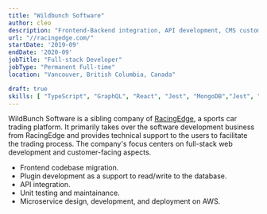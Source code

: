 ```yaml
---
title: "Wildbunch Software"
author: cleo
description: "Frontend-Backend integration, API development, CMS customization, web upgrading and migration."
url: "//racingedge.com/"
startDate: '2019-09'
endDate: '2020-09'
jobTitle: "Full-stack Developer"
jobType: "Permanent Full-time"
location: "Vancouver, British Columbia, Canada"

draft: true
skills: [ "TypeScript", "GraphQL", "React", "Jest", "MongoDB","Jest", "node","react", "express", "AWS"]
---
```

WildBunch Software is a sibling company of [RacingEdge](https://area27.racingedge.com/), a sports car trading platform. It primarily takes over the software development business from RacingEdge and provides technical support to the users to facilitate the trading process. The company's focus centers on full-stack web development and customer-facing aspects.
- Frontend codebase migration.
- Plugin development as a support to read/write to the database. 
- API integration.
- Unit testing and maintainance. 
- Microservice design, development, and deployment on AWS.